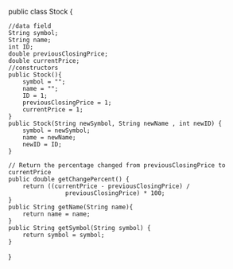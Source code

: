 public class Stock {

	//data field
	String symbol;                 
	String name; 
	int ID;
	double previousClosingPrice;	 
	double currentPrice;				
	//constructors
	public Stock(){
		symbol = "";
		name = "";
		ID = 1;
		previousClosingPrice = 1;
		currentPrice = 1;
	}
	public Stock(String newSymbol, String newName , int newID) {
		symbol = newSymbol;
		name = newName;
		newID = ID; 
	}

	// Return the percentage changed from previousClosingPrice to currentPrice
	public double getChangePercent() {
		return ((currentPrice - previousClosingPrice) / 
					previousClosingPrice) * 100;
	}
	public String getName(String name){
		return name = name;
	}
	public String getSymbol(String symbol) {
		return symbol = symbol;
	}
}

